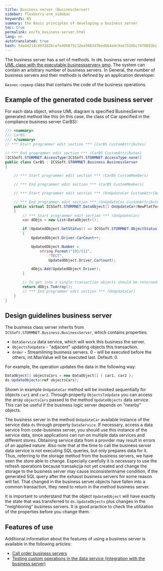 ```yaml
---
title: Business server (BusinessServer)
sidebar: flexberry-orm_sidebar
keywords: BS
summary: the Basic principles of developing a business server
toc: true
permalink: en/fo_business-server.html
lang: en
autotranslated: true
hash: 54a4d214c907262bcefe496875c32ea5883d7bedb64a4c9ae7530bc74f0693bc
---
```


The business server has a set of methods. In `UML` business server rendered [UML class with the executable businessserver» qmo](fd_business-servers.html). The system can contain an arbitrary number of business servers. In General, the number of business servers and their methods is defined by an application developer.

`Бизнес-сервер` class that contains the code of the business operations.

## Example of the generated code business server

For each data object, whose UML diagram is specified BusinesServer generated method like this (in this case, the class of Car specified in the compliance business server CarBS):

```csharp
/// <summary> 
/// CarBS. 
/// </summary> 
// *** Start programmer edit section *** (CarBS CustomAttributes) 

// *** End programmer edit section *** (CarBS CustomAttributes) 
[ICSSoft.STORMNET.AccessType(ICSSoft.STORMNET.AccessType.none)]
public class CarBS : ICSSoft.STORMNET.Business.BusinessServer
{
        
    // *** Start programmer edit section *** (CarBS CustomMembers) 

    // *** End programmer edit section *** (CarBS CustomMembers) 

    // *** Start programmer edit section *** (OnUpdateCar CustomAttributes) 

    // *** End programmer edit section *** (OnUpdateCar CustomAttributes) 
    public virtual ICSSoft.STORMNET.DataObject[] OnUpdateCar(NewPlatform.Flexberry.ORM.ODataService.Tests.Car UpdatedObject)
    {
        // *** Start programmer edit section *** (OnUpdateCar) 
        var dObjs = new List<DataObject>();

        if (UpdatedObject.GetStatus() == ICSSoft.STORMNET.ObjectStatus.Created)
        {
            UpdatedObject.Driver.CarCount++;

            UpdatedObject.Number =
                string.Format("{0}/{1}",
                    "TECT",
                    UpdatedObject.Driver.CarCount);

            dObjs.Add(UpdatedObject.Driver);
        }

        // To get into a single transaction objects should be returned. 
        return dObjs.ToArray();
        // *** End programmer edit section *** (OnUpdateCar) 
    }
}
```

## Design guidelines business server

The business class server inherits from `ICSSoft.STORMNET.Business.BusinessServer`, which contains properties:

* `DataService` data service, which will work this business the server.
* `ObjectsToUpdate` - "adjacent" updating objects this transaction.
* `Order` - Streamlining business servers. 0 - will be executed before the others, int.MaxValue will be executed last. Default: 0.

For example, the operation updates the data in the following way:

```csharp
DataObject[] objectsCars = new DataObject[] { car1, car2 };
ds.UpdateObjects(ref objectsCars);
```

Shown in example `OnUpdateCar` method will be invoked sequentially for objects `car1` and `car2`. Through property `ObjectsToUpdate` you can access the array `objectsCars` passed to the method `UpdateObjects` data service. This can be useful if the business logic server depends on "nearby" objects.

The business server in the method `OnUpdateCar` available instance of the service data `ds` through property `DataService`. If necessary, access a data service from code-business server, you should use this instance of the service data, since applications can run on multiple data services and different stores. Obtaining service data from a provider may result in errors of an applied nature. Also note that at the time to call the business server data service is not executing SQL queries, but only prepares data for it. Thus, referring to the storage method from the business servers, we have seen the store able to change. Especially carefully it is necessary to use the refresh operations because transakcija not yet created and change the storage to the business server may cause inconsistentname condition, if the generated SQL query after the exhaust business servers for some reason will fail. That changed in the business server objects have fallen into a common transaction, they need to return in the method business server.

It is important to understand that the object `UpdatedObject` will have exactly the state that was transferred to `ds.UpdateObjects` plus changes in the "neighboring" business servers. It is good practice to check the utilization of the properties before you change them.

## Features of use

Additional information about the features of using a business server is available in the following articles:

* [Call order business servers](fo_order-calls-bs.html)
* [Testing custom operations in the data service (integration with the business server)](fo_user-operations-dataservice.html)



